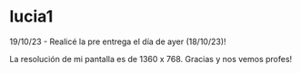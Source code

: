 # lucia1
19/10/23 - Realicé la pre entrega el día de ayer (18/10/23)!


La resolución de mi pantalla es de 1360 x 768. 
Gracias y nos vemos profes!
